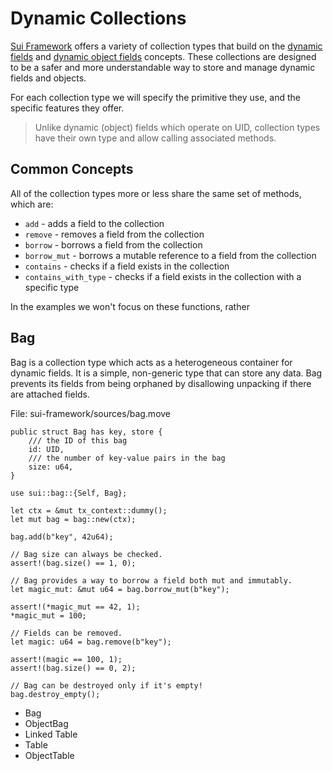 # Dynamic Collections

[Sui Framework](./sui-framework.md) offers a variety of collection types that build on the [dynamic fields](./dynamic-fields.md) and [dynamic object fields](./dynamic-object-fields.md) concepts. These collections are designed to be a safer and more understandable way to store and manage dynamic fields and objects.

For each collection type we will specify the primitive they use, and the specific features they offer.

> Unlike dynamic (object) fields which operate on UID, collection types have their own type and allow calling associated methods.

## Common Concepts

All of the collection types more or less share the same set of methods, which are:

- `add` - adds a field to the collection
- `remove` - removes a field from the collection
- `borrow` - borrows a field from the collection
- `borrow_mut` - borrows a mutable reference to a field from the collection
- `contains` - checks if a field exists in the collection
- `contains_with_type` - checks if a field exists in the collection with a specific type

In the examples we won't focus on these functions, rather
<!-- - `size` - returns the number of fields in the collection -->

## Bag

Bag is a collection type which acts as a heterogeneous container for dynamic fields. It is a simple, non-generic type that can store any data. Bag prevents its fields from being orphaned by disallowing unpacking if there are attached fields.

File: sui-framework/sources/bag.move
```move
public struct Bag has key, store {
    /// the ID of this bag
    id: UID,
    /// the number of key-value pairs in the bag
    size: u64,
}
```

```move
use sui::bag::{Self, Bag};

let ctx = &mut tx_context::dummy();
let mut bag = bag::new(ctx);

bag.add(b"key", 42u64);

// Bag size can always be checked.
assert!(bag.size() == 1, 0);

// Bag provides a way to borrow a field both mut and immutably.
let magic_mut: &mut u64 = bag.borrow_mut(b"key");

assert!(*magic_mut == 42, 1);
*magic_mut = 100;

// Fields can be removed.
let magic: u64 = bag.remove(b"key");

assert!(magic == 100, 1);
assert!(bag.size() == 0, 2);

// Bag can be destroyed only if it's empty!
bag.destroy_empty();
```



- Bag
- ObjectBag
- Linked Table
- Table
- ObjectTable
